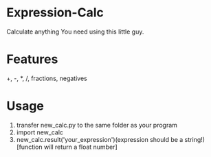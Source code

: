 Expression-Calc
===================
Calculate anything You need using this little guy. 
# Features 
+, -, *, /, fractions, negatives
# Usage
1. transfer new_calc.py to the same folder as your program
2. import new_calc
3. new_calc.result('your_expression')(expression should be a string!)
[function will return a float number] 
